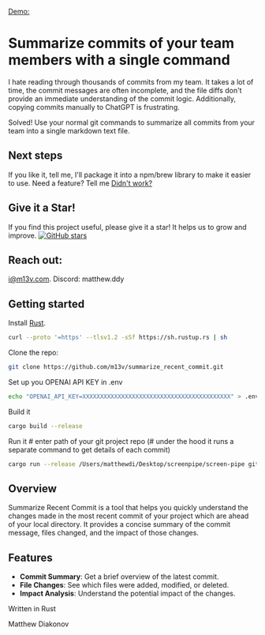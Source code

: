 [Demo:](https://github.com/user-attachments/assets/7a6fa4d5-f77f-4493-a652-6f3e464ddf95)

# Summarize commits of your team members with a single command

I hate reading through thousands of commits from my team. It takes a lot of time, the commit messages are often incomplete, and the file diffs don't provide an immediate understanding of the commit logic. Additionally, copying commits manually to ChatGPT is frustrating.

Solved! Use your normal git commands to summarize all commits from your team into a single markdown text file.

## Next steps

If you like it, tell me, I'll package it into a npm/brew library to make it easier to use.
Need a feature? Tell me
[Didn't work?](https://github.com/m13v/summarize_recent_commit/issues/new?assignees=&labels=dislike&template=dislike.yml&title=installation+didnt+work)

## Give it a Star!

If you find this project useful, please give it a star! It helps us to grow and improve.
[![GitHub stars](https://img.shields.io/github/stars/m13v/summarize_recent_commit.svg?style=social&label=Star)](https://github.com/m13v/summarize_recent_commit/stargazers)


## Reach out: 

i@m13v.com. Discord: matthew.ddy

## Getting started

Install [Rust](https://www.rust-lang.org/tools/install).
```bash
curl --proto '=https' --tlsv1.2 -sSf https://sh.rustup.rs | sh
```

Clone the repo:
```bash
git clone https://github.com/m13v/summarize_recent_commit.git
```

Set up you OPENAI API KEY in .env
```bash
echo "OPENAI_API_KEY=XXXXXXXXXXXXXXXXXXXXXXXXXXXXXXXXXXXXXXXXXX" > .env
```

Build it
```bash
cargo build --release
```

Run it # enter path of your git project repo (# under the hood it runs a separate command to get details of each commit)
```bash
cargo run --release /Users/matthewdi/Desktop/screenpipe/screen-pipe git log HEAD..origin/main  
```

## Overview

Summarize Recent Commit is a tool that helps you quickly understand the changes made in the most recent commit of your project which are ahead of your local directory. It provides a concise summary of the commit message, files changed, and the impact of those changes.

## Features

- **Commit Summary**: Get a brief overview of the latest commit.
- **File Changes**: See which files were added, modified, or deleted.
- **Impact Analysis**: Understand the potential impact of the changes.


Written in Rust

Matthew Diakonov